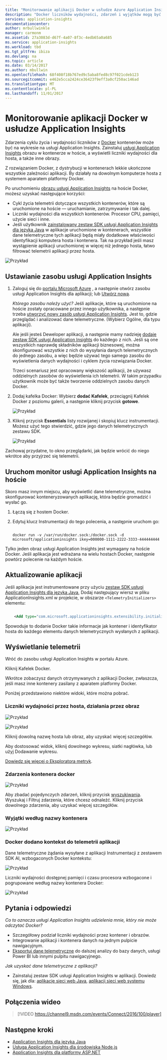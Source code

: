```yaml
---
title: "Monitorowanie aplikacji Docker w usłudze Azure Application Insights | Dokumentacja firmy Microsoft"
description: "Docker liczników wydajności, zdarzeń i wyjątków mogą być wyświetlane w usłudze Application Insights oraz dane telemetryczne z aplikacji konteneryzowanych."
services: application-insights
documentationcenter: 
author: mrbullwinkle
manager: carmonm
ms.assetid: 27a3083d-d67f-4a07-8f3c-4edb65a0a685
ms.service: application-insights
ms.workload: tbd
ms.tgt_pltfrm: ibiza
ms.devlang: na
ms.topic: article
ms.date: 03/14/2017
ms.author: mbullwin
ms.openlocfilehash: 68f408f18b767ed9c5aba8fed8c97f021cdeb123
ms.sourcegitcommit: e462e5cca2424ce36423f9eff3a0cf250ac146ad
ms.translationtype: MT
ms.contentlocale: pl-PL
ms.lasthandoff: 11/01/2017
---
```

# <a name="monitor-docker-applications-in-application-insights"></a>Monitorowanie aplikacji Docker w usłudze Application Insights
Zdarzenia cyklu życia i wydajności liczników z [Docker](https://www.docker.com/) kontenerów może być na wykresie na usługi Application Insights. Zainstaluj [usługi Application Insights](app-insights-overview.md) obrazu w kontenerze w hoście, a wyświetli liczniki wydajności dla hosta, a także inne obrazy.

Z rozwiązaniem Docker, z dystrybucji w kontenerach lekkie ukończone wszystkie zależności aplikacji. By działały na dowolnym komputerze hosta z systemem aparatem platformy Docker.

Po uruchomieniu [obrazu usługi Application Insights](https://hub.docker.com/r/microsoft/applicationinsights/) na hoście Docker, możesz uzyskać następujące korzyści:

* Cykl życia telemetrii dotyczące wszystkich kontenerów, które są uruchomione na hoście — uruchamianie, zatrzymywanie i tak dalej.
* Liczniki wydajności dla wszystkich kontenerów. Procesor CPU, pamięci, użycie sieci i inne.
* Jeśli użytkownik [zainstalowany zestaw SDK usługi Application Insights dla języka Java](app-insights-java-live.md) w aplikacje uruchomione w kontenerach, wszystkie dane telemetryczne tych aplikacji będą miały dodatkowe właściwości identyfikacji komputera hosta i kontenera. Tak na przykład jeśli masz wystąpienie aplikacji uruchomionej w więcej niż jednego hosta, łatwo filtrować telemetrii aplikacji przez hosta.

![Przykład](./media/app-insights-docker/00.png)

## <a name="set-up-your-application-insights-resource"></a>Ustawianie zasobu usługi Application Insights
1. Zaloguj się do [portalu Microsoft Azure](https://azure.com) , a następnie otwórz zasobu usługi Application Insights dla aplikacji; lub [Utwórz nową](app-insights-create-new-resource.md). 
   
    *Którego zasobu należy użyć?* Jeśli aplikacje, które są uruchomione na hoście zostały opracowane przez innego użytkownika, a następnie trzeba [utworzyć nowy zasób usługi Application Insights](app-insights-create-new-resource.md). Jest to, gdzie przeglądać i analizować dane telemetryczne. (Wybierz Ogólne, dla typu aplikacji).
   
    Ale jeśli jesteś Deweloper aplikacji, a następnie mamy nadzieję [dodaje zestaw SDK usługi Application Insights](app-insights-java-live.md) do każdego z nich. Jeśli są one wszystkich naprawdę składników aplikacji biznesowej, można skonfigurować wszystkie z nich do wysyłania danych telemetrycznych do jednego zasobu, a więc będzie używać tego samego zasobu do wyświetlenia danych wydajności i cyklem życia rozwiązania Docker. 
   
    Trzeci scenariusz jest opracowany większość aplikacji, że używasz oddzielnych zasobów do wyświetlenia ich telemetrii. W takim przypadku użytkownik może być także tworzenie oddzielnych zasobu danych Docker. 
2. Dodaj kafelka Docker: Wybierz **dodać Kafelek**, przeciągnij Kafelek Docker z poziomu galerii, a następnie kliknij przycisk **gotowe**. 
   
    ![Przykład](./media/app-insights-docker/03.png)
3. Kliknij przycisk **Essentials** listy rozwijanej i skopiuj klucz instrumentacji. Możesz użyć tego stwierdzić, gdzie jego danych telemetrycznych zestawu SDK.

    ![Przykład](./media/app-insights-docker/02-props.png)

Zachowaj przydatne, to okno przeglądarki, jak będzie wrócić do niego wkrótce aby przyjrzeć się telemetrii.

## <a name="run-the-application-insights-monitor-on-your-host"></a>Uruchom monitor usługi Application Insights na hoście
Skoro masz innym miejscu, aby wyświetlić dane telemetryczne, można skonfigurować konteneryzowanych aplikację, która będzie gromadzić i wysłać go.

1. Łączą się z hostem Docker. 
2. Edytuj klucz Instrumentacji do tego polecenia, a następnie uruchom go:
   
   ```
   
   docker run -v /var/run/docker.sock:/docker.sock -d microsoft/applicationinsights ikey=000000-1111-2222-3333-444444444
   ```

Tylko jeden obraz usługi Application Insights jest wymagany na hoście Docker. Jeśli aplikacja jest wdrażana na wielu hostach Docker, następnie powtórz polecenie na każdym hoście.

## <a name="update-your-app"></a>Aktualizowanie aplikacji
Jeśli aplikacja jest instrumentowane przy użyciu [zestaw SDK usługi Application Insights dla języka Java](app-insights-java-get-started.md), Dodaj następujący wiersz w pliku ApplicationInsights.xml w projekcie, w obszarze `<TelemetryInitializers>` elementu:

```xml

    <Add type="com.microsoft.applicationinsights.extensibility.initializer.docker.DockerContextInitializer"/> 
```

Spowoduje to dodanie Docker takie informacje jak kontener i identyfikator hosta do każdego elementu danych telemetrycznych wysłanych z aplikacji.

## <a name="view-your-telemetry"></a>Wyświetlanie telemetrii
Wróć do zasobu usługi Application Insights w portalu Azure.

Kliknij Kafelek Docker.

Wkrótce zobaczysz danych otrzymywanych z aplikacji Docker, zwłaszcza, jeśli masz inne kontenery zasilany z aparatem platformy Docker.

Poniżej przedstawiono niektóre widoki, które można pobrać.

### <a name="perf-counters-by-host-activity-by-image"></a>Liczniki wydajności przez hosta, działania przez obraz
![Przykład](./media/app-insights-docker/10.png)

![Przykład](./media/app-insights-docker/11.png)

Kliknij dowolną nazwę hosta lub obraz, aby uzyskać więcej szczegółów.

Aby dostosować widok, kliknij dowolnego wykresu, siatki nagłówka, lub użyj Dodawanie wykresu. 

[Dowiedz się więcej o Eksploratora metryk](app-insights-metrics-explorer.md).

### <a name="docker-container-events"></a>Zdarzenia kontenera docker
![Przykład](./media/app-insights-docker/13.png)

Aby zbadać pojedynczych zdarzeń, kliknij przycisk [wyszukiwania](app-insights-diagnostic-search.md). Wyszukaj i Filtruj zdarzenia, które chcesz odnaleźć. Kliknij przycisk dowolnego zdarzenia, aby uzyskać więcej szczegółów.

### <a name="exceptions-by-container-name"></a>Wyjątki według nazwy kontenera
![Przykład](./media/app-insights-docker/14.png)

### <a name="docker-context-added-to-app-telemetry"></a>Docker dodano kontekst do telemetrii aplikacji
Dane telemetryczne żądania wysyłane z aplikacji Instrumentacji z zestawem SDK AI, wzbogaconych Docker kontekstu:

![Przykład](./media/app-insights-docker/16.png)

Liczniki wydajności dostępnej pamięci i czasu procesora wzbogacone i pogrupowane według nazwy kontenera Docker:

![Przykład](./media/app-insights-docker/15.png)

## <a name="q--a"></a>Pytania i odpowiedzi
*Co to oznacza usługi Application Insights udzielenia mnie, który nie może odczytać Docker?*

* Szczegółowy podział liczniki wydajności przez kontener i obrazów.
* Integrowanie aplikacji i kontenera danych na jednym pulpicie nawigacyjnym.
* [Eksportuj dane telemetryczne](app-insights-export-telemetry.md) do dalszej analizy do bazy danych, usługi Power BI lub innymi pulpitu nawigacyjnego.

*Jak uzyskać dane telemetryczne z aplikacji?*

* Zainstaluj zestaw SDK usługi Application Insights w aplikacji. Dowiedz się, jak dla: [aplikacje sieci web Java](app-insights-java-get-started.md), [aplikacji sieci web systemu Windows](app-insights-asp-net.md).

## <a name="video"></a>Połączenia wideo

> [!VIDEO https://channel9.msdn.com/events/Connect/2016/100/player]

## <a name="next-steps"></a>Następne kroki

* [Application Insights dla języka Java](app-insights-java-get-started.md)
* [Usługa Application Insights dla środowiska Node.js](app-insights-nodejs.md)
* [Application Insights dla platformy ASP.NET](app-insights-asp-net.md)

